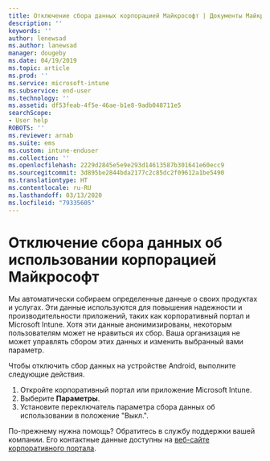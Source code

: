 ```yaml
---
title: Отключение сбора данных корпорацией Майкрософт | Документы Майкрософт
description: ''
keywords: ''
author: lenewsad
ms.author: lanewsad
manager: dougeby
ms.date: 04/19/2019
ms.topic: article
ms.prod: ''
ms.service: microsoft-intune
ms.subservice: end-user
ms.technology: ''
ms.assetid: df53feab-4f5e-46ae-b1e8-9adb048711e5
searchScope:
- User help
ROBOTS: ''
ms.reviewer: arnab
ms.suite: ems
ms.custom: intune-enduser
ms.collection: ''
ms.openlocfilehash: 2229d2845e5e9e293d14613587b301641e60ecc9
ms.sourcegitcommit: 3d895be2844bda2177c2c85dc2f09612a1be5490
ms.translationtype: HT
ms.contentlocale: ru-RU
ms.lasthandoff: 03/13/2020
ms.locfileid: "79335605"
---
```

# <a name="turn-off-microsoft-usage-data-collection"></a>Отключение сбора данных об использовании корпорацией Майкрософт

Мы автоматически собираем определенные данные о своих продуктах и услугах. Эти данные используются для повышения надежности и производительности приложений, таких как корпоративный портал и Microsoft Intune. Хотя эти данные анонимизированы, некоторым пользователям может не нравиться их сбор. Ваша организация не может управлять сбором этих данных и изменить выбранный вами параметр.   

Чтобы отключить сбор данных на устройстве Android, выполните следующие действия.  

1. Откройте корпоративный портал или приложение Microsoft Intune.
2. Выберите **Параметры**.
3. Установите переключатель параметра сбора данных об использовании в положение "Выкл.". 

По-прежнему нужна помощь? Обратитесь в службу поддержки вашей компании. Его контактные данные доступны на [веб-сайте корпоративного портала](https://go.microsoft.com/fwlink/?linkid=2010980).
